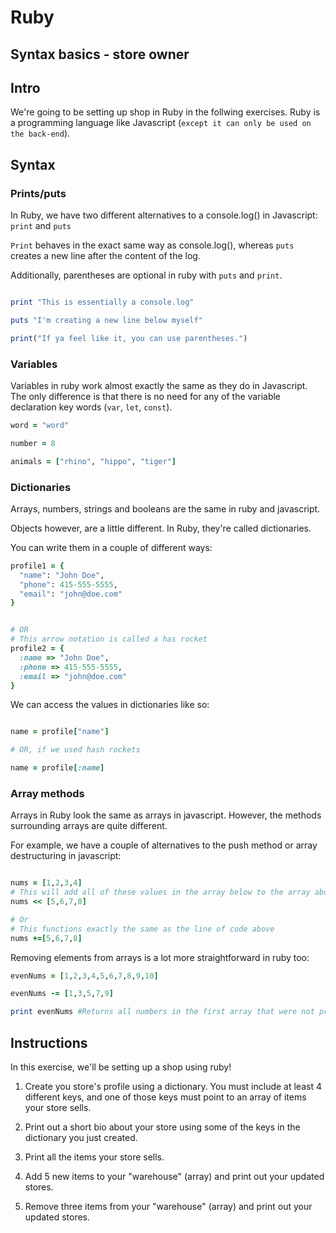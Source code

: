 # Ruby

## Syntax basics - store owner

## Intro
We're going to be setting up shop in Ruby in the follwing exercises. Ruby is a programming language like Javascript (`except it can only be used on the back-end`).


## Syntax

### Prints/puts
In Ruby, we have two different alternatives to a console.log() in Javascript: `print` and `puts`

`Print` behaves in the exact same way as console.log(), whereas `puts` creates a new line after the content of the log. 

Additionally, parentheses are optional in ruby with `puts` and `print`.

```ruby

print "This is essentially a console.log"

puts "I'm creating a new line below myself"

print("If ya feel like it, you can use parentheses.")
```

### Variables
Variables in ruby work almost exactly the same as they do in Javascript. The only difference is that there is no need for any of the variable declaration key words (`var`, `let`, `const`). 

```ruby
word = "word"

number = 8

animals = ["rhino", "hippo", "tiger"]
```

### Dictionaries
Arrays, numbers, strings and booleans are the same in ruby and javascript.

Objects however, are a little different. In Ruby, they're called dictionaries.

You can write them in a couple of different ways:

```ruby
profile1 = {
  "name": "John Doe",
  "phone": 415-555-5555,
  "email": "john@doe.com"
}


# OR
# This arrow notation is called a has rocket
profile2 = {
  :name => "John Doe",
  :phone => 415-555-5555,
  :email => "john@doe.com"
}
```

We can access the values in dictionaries like so:

```ruby

name = profile["name"]

# OR, if we used hash rockets

name = profile[:name]
```


### Array methods
Arrays in Ruby look the same as arrays in javascript. However, the methods surrounding arrays are quite different.

For example, we have a couple of alternatives to the push method or array destructuring in javascript:

```ruby

nums = [1,2,3,4]
# This will add all of these values in the array below to the array above.
nums << [5,6,7,8]

# Or
# This functions exactly the same as the line of code above
nums +=[5,6,7,8]

```

Removing elements from arrays is a lot more straightforward in ruby too:

```ruby
evenNums = [1,2,3,4,5,6,7,8,9,10]

evenNums -= [1,3,5,7,9]

print evenNums #Returns all numbers in the first array that were not present in the second
```


## Instructions
In this exercise, we'll be setting up a shop using ruby!

1. Create you store's profile using a dictionary. You must include at least 4 different keys, and one of those keys must point to an array of items your store sells.

2. Print out a short bio about your store using some of the keys in the dictionary you just created.

3. Print all the items your store sells.

4. Add 5 new items to your "warehouse" (array) and print out your updated stores.

5. Remove three items from your "warehouse" (array) and print out your updated stores.

